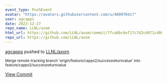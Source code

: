 ```yaml
---
event_type: PushEvent
avatar: "https://avatars.githubusercontent.com/u/48997041?"
user: agcapps
date: 2023-12-27
repo_name: LLNL/axom
html_url: https://github.com/LLNL/axom/commit/7fca0bc6ef17c7d2cd971cd86cb480afb6b66f3e
repo_url: https://github.com/LLNL/axom
---
```


<a href='https://github.com/agcapps' target='_blank'>agcapps</a> pushed to <a href='https://github.com/LLNL/axom' target='_blank'>LLNL/axom</a>

<small>Merge remote-tracking branch 'origin/feature/capps2/successreturnvalue' into feature/capps2/successreturnvalue</small>

<a href='https://github.com/LLNL/axom/commit/7fca0bc6ef17c7d2cd971cd86cb480afb6b66f3e' target='_blank'>View Commit</a>